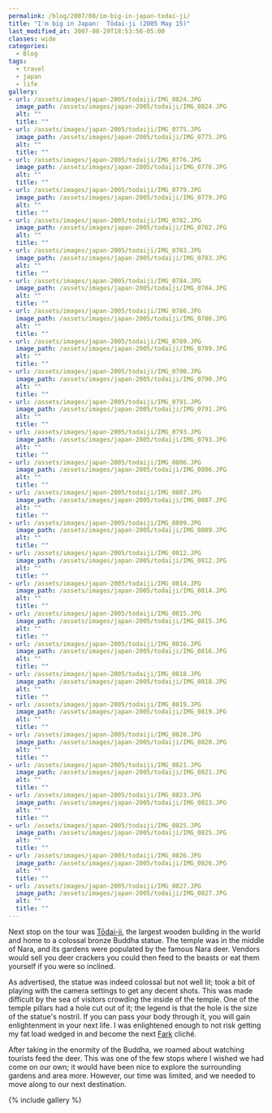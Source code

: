 ```yaml
---
permalink: /blog/2007/08/im-big-in-japan-todai-ji/
title: "I'm big in Japan:  Tōdai-ji (2005 May 15)"
last_modified_at: 2007-08-29T18:53:56-05:00
classes: wide
categories:
  - Blog
tags:
  - travel
  - japan
  - life
gallery:
- url: /assets/images/japan-2005/todaiji/IMG_0824.JPG
  image_path: /assets/images/japan-2005/todaiji/IMG_0824.JPG
  alt: ""
  title: ""
- url: /assets/images/japan-2005/todaiji/IMG_0775.JPG
  image_path: /assets/images/japan-2005/todaiji/IMG_0775.JPG
  alt: ""
  title: ""
- url: /assets/images/japan-2005/todaiji/IMG_0776.JPG
  image_path: /assets/images/japan-2005/todaiji/IMG_0776.JPG
  alt: ""
  title: ""
- url: /assets/images/japan-2005/todaiji/IMG_0779.JPG
  image_path: /assets/images/japan-2005/todaiji/IMG_0779.JPG
  alt: ""
  title: ""
- url: /assets/images/japan-2005/todaiji/IMG_0782.JPG
  image_path: /assets/images/japan-2005/todaiji/IMG_0782.JPG
  alt: ""
  title: ""
- url: /assets/images/japan-2005/todaiji/IMG_0783.JPG
  image_path: /assets/images/japan-2005/todaiji/IMG_0783.JPG
  alt: ""
  title: ""
- url: /assets/images/japan-2005/todaiji/IMG_0784.JPG
  image_path: /assets/images/japan-2005/todaiji/IMG_0784.JPG
  alt: ""
  title: ""
- url: /assets/images/japan-2005/todaiji/IMG_0786.JPG
  image_path: /assets/images/japan-2005/todaiji/IMG_0786.JPG
  alt: ""
  title: ""
- url: /assets/images/japan-2005/todaiji/IMG_0789.JPG
  image_path: /assets/images/japan-2005/todaiji/IMG_0789.JPG
  alt: ""
  title: ""
- url: /assets/images/japan-2005/todaiji/IMG_0790.JPG
  image_path: /assets/images/japan-2005/todaiji/IMG_0790.JPG
  alt: ""
  title: ""
- url: /assets/images/japan-2005/todaiji/IMG_0791.JPG
  image_path: /assets/images/japan-2005/todaiji/IMG_0791.JPG
  alt: ""
  title: ""
- url: /assets/images/japan-2005/todaiji/IMG_0793.JPG
  image_path: /assets/images/japan-2005/todaiji/IMG_0793.JPG
  alt: ""
  title: ""
- url: /assets/images/japan-2005/todaiji/IMG_0806.JPG
  image_path: /assets/images/japan-2005/todaiji/IMG_0806.JPG
  alt: ""
  title: ""
- url: /assets/images/japan-2005/todaiji/IMG_0807.JPG
  image_path: /assets/images/japan-2005/todaiji/IMG_0807.JPG
  alt: ""
  title: ""
- url: /assets/images/japan-2005/todaiji/IMG_0809.JPG
  image_path: /assets/images/japan-2005/todaiji/IMG_0809.JPG
  alt: ""
  title: ""
- url: /assets/images/japan-2005/todaiji/IMG_0812.JPG
  image_path: /assets/images/japan-2005/todaiji/IMG_0812.JPG
  alt: ""
  title: ""
- url: /assets/images/japan-2005/todaiji/IMG_0814.JPG
  image_path: /assets/images/japan-2005/todaiji/IMG_0814.JPG
  alt: ""
  title: ""
- url: /assets/images/japan-2005/todaiji/IMG_0815.JPG
  image_path: /assets/images/japan-2005/todaiji/IMG_0815.JPG
  alt: ""
  title: ""
- url: /assets/images/japan-2005/todaiji/IMG_0816.JPG
  image_path: /assets/images/japan-2005/todaiji/IMG_0816.JPG
  alt: ""
  title: ""
- url: /assets/images/japan-2005/todaiji/IMG_0818.JPG
  image_path: /assets/images/japan-2005/todaiji/IMG_0818.JPG
  alt: ""
  title: ""
- url: /assets/images/japan-2005/todaiji/IMG_0819.JPG
  image_path: /assets/images/japan-2005/todaiji/IMG_0819.JPG
  alt: ""
  title: ""
- url: /assets/images/japan-2005/todaiji/IMG_0820.JPG
  image_path: /assets/images/japan-2005/todaiji/IMG_0820.JPG
  alt: ""
  title: ""
- url: /assets/images/japan-2005/todaiji/IMG_0821.JPG
  image_path: /assets/images/japan-2005/todaiji/IMG_0821.JPG
  alt: ""
  title: ""
- url: /assets/images/japan-2005/todaiji/IMG_0823.JPG
  image_path: /assets/images/japan-2005/todaiji/IMG_0823.JPG
  alt: ""
  title: ""
- url: /assets/images/japan-2005/todaiji/IMG_0825.JPG
  image_path: /assets/images/japan-2005/todaiji/IMG_0825.JPG
  alt: ""
  title: ""
- url: /assets/images/japan-2005/todaiji/IMG_0826.JPG
  image_path: /assets/images/japan-2005/todaiji/IMG_0826.JPG
  alt: ""
  title: ""
- url: /assets/images/japan-2005/todaiji/IMG_0827.JPG
  image_path: /assets/images/japan-2005/todaiji/IMG_0827.JPG
  alt: ""
  title: ""
---
```


Next stop on the tour was [Tōdai-ji](http://en.wikipedia.org/wiki/T%C5%8Ddai-ji), the largest wooden building in the
world and home to a colossal bronze Buddha statue.  The temple was in the middle of Nara, and its gardens were populated
by the famous Nara deer.  Vendors would sell you deer crackers you could then feed to the beasts or eat them yourself if
you were so inclined.

As advertised, the statue was indeed colossal but not well lit; took a bit of playing with the camera settings to get
any decent shots.  This was made difficult by the sea of visitors crowding the inside of the temple.  One of the temple
pillars had a hole cut out of it; the legend is that the hole is the size of the statue's nostril.  If you can pass your
body through it, you will gain enlightenment in your next life.  I was enlightened enough to not risk getting my fat load
wedged in and become the next [Fark](http://www.fark.com/) clich&eacute;.

After taking in the enormity of the Buddha, we roamed about watching tourists feed the deer.  This was one of the few
stops where I wished we had come on our own; it would have been nice to explore the surrounding gardens and area more.
However, our time was limited, and we needed to move along to our next destination.

{% include gallery %}